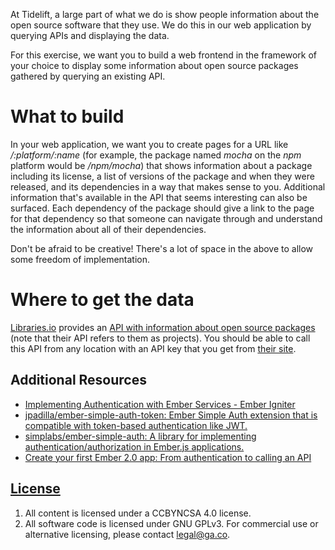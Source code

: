 At Tidelift, a large part of what we do is show people information about the
open source software that they use. We do this in our web application by
querying APIs and displaying the data.

For this exercise, we want you to build a web frontend in the framework of your
choice to display some information about open source packages gathered by
querying an existing API.

# What to build

In your web application, we want you to create pages for a URL like
_/:platform/:name_ (for example, the package named _mocha_ on the _npm_ platform
would be _/npm/mocha_) that shows information about a package including its
license, a list of versions of the package and when they were released, and its
dependencies in a way that makes sense to you. Additional information that's
available in the API that seems interesting can also be surfaced. Each
dependency of the package should give a link to the page for that dependency
so that someone can navigate through and understand the information about all
of their dependencies.

Don't be afraid to be creative! There's a lot of space in the above to allow
some freedom of implementation.

# Where to get the data

[Libraries.io](https://libraries.io) provides an [API with information about
open source packages](https://libraries.io/api#project) (note that their API
refers to them as projects). You should be able to call this API from any
location with an API key that you get from
[their site](https://libraries.io/account).

## Additional Resources

-   [Implementing Authentication with Ember Services - Ember
    Igniter](http://emberigniter.com/implementing-authentication-with-ember-services/)
-   [jpadilla/ember-simple-auth-token: Ember Simple Auth extension that is
    compatible with token-based authentication like
    JWT.](https://github.com/jpadilla/ember-simple-auth-token)
-   [simplabs/ember-simple-auth: A library for implementing
    authentication/authorization in Ember.js
    applications.](https://github.com/simplabs/ember-simple-auth)
-   [Create your first Ember 2.0 app: From authentication to calling an
    API](https://auth0.com/blog/2015/08/11/create-your-first-ember-2-dot-0-app-from-authentication-to-calling-an-api/)

## [License](LICENSE)

1.  All content is licensed under a CC­BY­NC­SA 4.0 license.
1.  All software code is licensed under GNU GPLv3. For commercial use or
    alternative licensing, please contact legal@ga.co.
